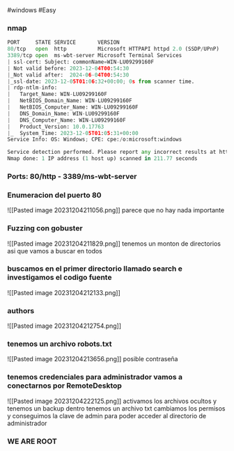 #windows #Easy 
### nmap
```python
PORT     STATE SERVICE       VERSION
80/tcp   open  http          Microsoft HTTPAPI httpd 2.0 (SSDP/UPnP)
3389/tcp open  ms-wbt-server Microsoft Terminal Services
| ssl-cert: Subject: commonName=WIN-LU09299160F
| Not valid before: 2023-12-04T00:54:30
|_Not valid after:  2024-06-04T00:54:30
|_ssl-date: 2023-12-05T01:06:32+00:00; 0s from scanner time.
| rdp-ntlm-info: 
|   Target_Name: WIN-LU09299160F
|   NetBIOS_Domain_Name: WIN-LU09299160F
|   NetBIOS_Computer_Name: WIN-LU09299160F
|   DNS_Domain_Name: WIN-LU09299160F
|   DNS_Computer_Name: WIN-LU09299160F
|   Product_Version: 10.0.17763
|_  System_Time: 2023-12-05T01:05:31+00:00
Service Info: OS: Windows; CPE: cpe:/o:microsoft:windows

Service detection performed. Please report any incorrect results at https://nmap.org/submit/ .
Nmap done: 1 IP address (1 host up) scanned in 211.77 seconds
```

### Ports: 80/http - 3389/ms-wbt-server

### Enumeracion del puerto 80
![[Pasted image 20231204211056.png]]
parece que no hay nada importante

### Fuzzing con gobuster
![[Pasted image 20231204211829.png]]
tenemos un monton de directorios asi que vamos a buscar en todos

### buscamos en el primer directorio llamado search e investigamos el codigo fuente 
![[Pasted image 20231204212133.png]]

### authors
![[Pasted image 20231204212754.png]]

### tenemos un archivo robots.txt
![[Pasted image 20231204213656.png]]
posible contraseña

### tenemos credenciales para administrador vamos a conectarnos por RemoteDesktop
![[Pasted image 20231204222125.png]]
activamos los archivos ocultos y tenemos un backup dentro tenemos un archivo txt cambiamos los permisos y conseguimos la clave de admin para poder acceder al directorio de administrador

### WE ARE ROOT
